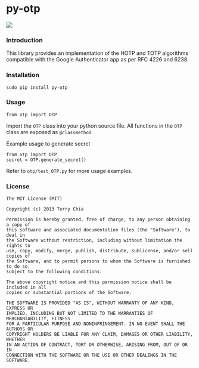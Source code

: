 py-otp
==========

![](https://travis-ci.org/Ayrx/py-otp.png?branch=develop)

### Introduction

This library provides an implementation of the HOTP and TOTP algorithms compatible
with the Google Authenticator app as per RFC 4226 and 6238.

### Installation

```
sudo pip install py-otp
```

### Usage

```
from otp import OTP
```
Import the `OTP` class into your python source file. All functions in the `OTP`
class are exposed as `@classmethod`. 

Example usage to generate secret

```
from otp import OTP
secret = OTP.generate_secret()
```

Refer to `otp/test_OTP.py` for more usage examples.

### License

```
The MIT License (MIT)

Copyright (c) 2013 Terry Chia

Permission is hereby granted, free of charge, to any person obtaining a copy of
this software and associated documentation files (the "Software"), to deal in
the Software without restriction, including without limitation the rights to
use, copy, modify, merge, publish, distribute, sublicense, and/or sell copies of
the Software, and to permit persons to whom the Software is furnished to do so,
subject to the following conditions:

The above copyright notice and this permission notice shall be included in all
copies or substantial portions of the Software.

THE SOFTWARE IS PROVIDED "AS IS", WITHOUT WARRANTY OF ANY KIND, EXPRESS OR
IMPLIED, INCLUDING BUT NOT LIMITED TO THE WARRANTIES OF MERCHANTABILITY, FITNESS
FOR A PARTICULAR PURPOSE AND NONINFRINGEMENT. IN NO EVENT SHALL THE AUTHORS OR
COPYRIGHT HOLDERS BE LIABLE FOR ANY CLAIM, DAMAGES OR OTHER LIABILITY, WHETHER
IN AN ACTION OF CONTRACT, TORT OR OTHERWISE, ARISING FROM, OUT OF OR IN
CONNECTION WITH THE SOFTWARE OR THE USE OR OTHER DEALINGS IN THE SOFTWARE.
```
